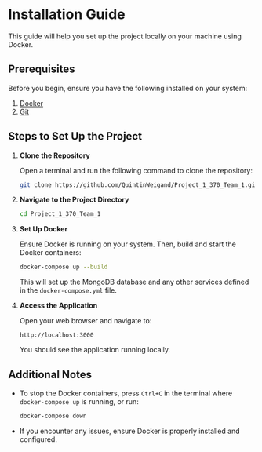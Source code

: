 # Installation Guide

This guide will help you set up the project locally on your machine using Docker.

## Prerequisites

Before you begin, ensure you have the following installed on your system:

1. [Docker](https://www.docker.com/)
2. [Git](https://git-scm.com/)

## Steps to Set Up the Project

1. **Clone the Repository**

   Open a terminal and run the following command to clone the repository:

   ```bash
   git clone https://github.com/QuintinWeigand/Project_1_370_Team_1.git
   ```

2. **Navigate to the Project Directory**

   ```bash
   cd Project_1_370_Team_1
   ```

3. **Set Up Docker**

   Ensure Docker is running on your system. Then, build and start the Docker containers:

   ```bash
   docker-compose up --build
   ```

   This will set up the MongoDB database and any other services defined in the `docker-compose.yml` file.

4. **Access the Application**

   Open your web browser and navigate to:

   ```
   http://localhost:3000
   ```

   You should see the application running locally.

## Additional Notes

- To stop the Docker containers, press `Ctrl+C` in the terminal where `docker-compose up` is running, or run:

  ```bash
  docker-compose down
  ```

- If you encounter any issues, ensure Docker is properly installed and configured.
